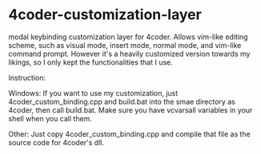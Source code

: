 # 4coder-customization-layer

modal keybinding customization layer for 4coder. Allows vim-like editing scheme, such as visual mode, insert mode, normal mode, and vim-like command prompt. However it's a heavily customized version towards my likings, so I only kept the functionalities that I use. 

Instruction:

Windows:
If you want to use my customization, just 4coder_custom_binding.cpp and build.bat into the smae directory as 4coder, then call build.bat. Make sure you have vcvarsall variables in your shell when you call them. 

Other:
Just copy 4coder_custom_binding.cpp and compile that file as the source code for 4coder's dll. 
